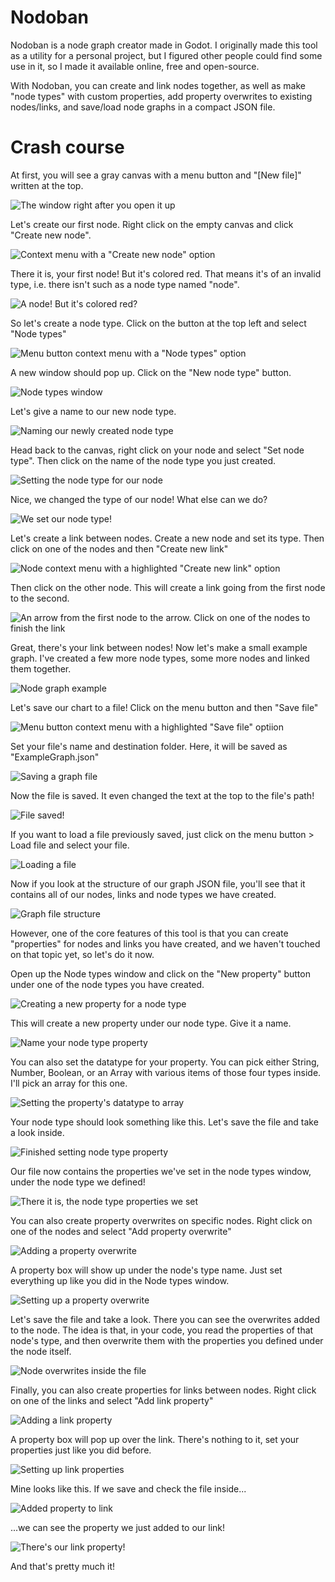 # Nodoban
Nodoban is a node graph creator made in Godot. I originally made this tool as a utility for a personal project, but I figured
other people could find some use in it, so I made it available online, free and open-source.

With Nodoban, you can create and link nodes together, as well as make "node types" with custom properties, add property overwrites to existing nodes/links,
and save/load node graphs in a compact JSON file.

# Crash course

At first, you will see a gray canvas with a menu button and "[New file]" written at the top.

![The window right after you open it up](https://i.imgur.com/ZZr76Gt.png)

Let's create our first node. Right click on the empty canvas and click "Create new node".

![Context menu with a "Create new node" option](https://i.imgur.com/yWhxSpl.png)

There it is, your first node! But it's colored red. That means it's of an invalid type, i.e. there isn't such as a node type named "node".

![A node! But it's colored red?](https://i.imgur.com/Vs1cWWg.png)

So let's create a node type. Click on the button at the top left and select "Node types"

![Menu button context menu with a "Node types" option](https://i.imgur.com/JDRTuAJ.png)

A new window should pop up. Click on the "New node type" button.

![Node types window](https://i.imgur.com/EljObLn.png)

Let's give a name to our new node type.

![Naming our newly created node type](https://i.imgur.com/pxj4eQS.png)

Head back to the canvas, right click on your node and select "Set node type". Then click on the name of the node type you just created.

![Setting the node type for our node](https://i.imgur.com/mBClMtx.png)

Nice, we changed the type of our node! What else can we do?

![We set our node type!](https://i.imgur.com/iSJtkY2.png)

Let's create a link between nodes. Create a new node and set its type. Then click on one of the nodes and then "Create new link"

![Node context menu with a highlighted "Create new link" option](https://i.imgur.com/YCcUQOm.png)

Then click on the other node. This will create a link going from the first node to the second.

![An arrow from the first node to the arrow. Click on one of the nodes to finish the link](https://i.imgur.com/3nz0Gz4.png)

Great, there's your link between nodes! Now let's make a small example graph. I've created a few more node types, some more nodes and linked them together.

![Node graph example](https://i.imgur.com/nE2VfPf.png)

Let's save our chart to a file! Click on the menu button and then "Save file"

![Menu button context menu with a highlighted "Save file" optiion](https://i.imgur.com/LQRT5k4.png)

Set your file's name and destination folder. Here, it will be saved as "ExampleGraph.json"

![Saving a graph file](https://i.imgur.com/bdbW8jq.png)

Now the file is saved. It even changed the text at the top to the file's path!

![File saved!](https://i.imgur.com/DqT0TEE.png)

If you want to load a file previously saved, just click on the menu button > Load file and select your file.

![Loading a file](https://i.imgur.com/BmDNf4u.png)

Now if you look at the structure of our graph JSON file, you'll see that it contains all of our nodes, links and node types we have created.

![Graph file structure](https://i.imgur.com/KjLw66a.png)

However, one of the core features of this tool is that you can create "properties" for nodes and links you have created, and we haven't touched on that topic yet, so let's do it now.

Open up the Node types window and click on the "New property" button under one of the node types you have created.

![Creating a new property for a node type](https://i.imgur.com/YD0YGSF.png)

This will create a new property under our node type. Give it a name.

![Name your node type property](https://i.imgur.com/4b8hLxb.png)

You can also set the datatype for your property. You can pick either String, Number, Boolean, or an Array with various items of those four types inside. I'll pick an array for this one.

![Setting the property's datatype to array](https://i.imgur.com/vjSTToO.png)

Your node type should look something like this. Let's save the file and take a look inside.

![Finished setting node type property](https://i.imgur.com/rpJOQuo.png)

Our file now contains the properties we've set in the node types window, under the node type we defined!

![There it is, the node type properties we set](https://i.imgur.com/TgtjKcB.png)

You can also create property overwrites on specific nodes. Right click on one of the nodes and select "Add property overwrite"

![Adding a property overwrite](https://i.imgur.com/cuwaRte.png)

A property box will show up under the node's type name. Just set everything up like you did in the Node types window.

![Setting up a property overwrite](https://i.imgur.com/PSTxGvw.png)

Let's save the file and take a look. There you can see the overwrites added to the node. The idea is that, in your code, you read the properties of that node's type,
and then overwrite them with the properties you defined under the node itself.

![Node overwrites inside the file](https://i.imgur.com/bdxkm0D.png)

Finally, you can also create properties for links between nodes. Right click on one of the links and select "Add link property"

![Adding a link property](https://i.imgur.com/8fMbB47.png)

A property box will pop up over the link. There's nothing to it, set your properties just like you did before.

![Setting up link properties](https://i.imgur.com/vMJH733.png)

Mine looks like this. If we save and check the file inside...

![Added property to link](https://i.imgur.com/8PXiY8N.png)

...we can see the property we just added to our link!

![There's our link property!](https://i.imgur.com/VoA9sIH.png)

And that's pretty much it!
